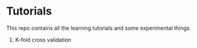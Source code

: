 # Tutorials

This repo contains all the learning tutorials and some experimental things.

1. K-fold cross validation
